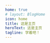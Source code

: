```yaml
---
home: true
# layout: BlogHome
icon: home
title: 这是主页
heroText: 这是主页
tagline: 学着吧！
---
```

<!-- ## a
abc
## b
bcd
## c
cde
## d
def
## e
efg
## f
fgh -->